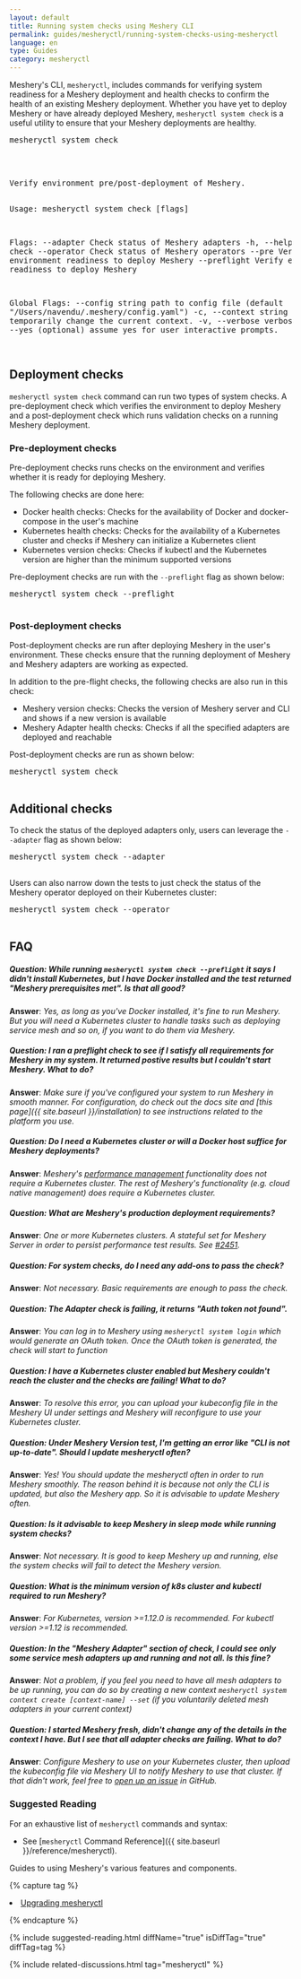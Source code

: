 ```yaml
---
layout: default
title: Running system checks using Meshery CLI
permalink: guides/mesheryctl/running-system-checks-using-mesheryctl
language: en
type: Guides
category: mesheryctl
---
```


Meshery's CLI, `mesheryctl`, includes commands for verifying system readiness for a Meshery deployment and health checks to confirm the health of an existing Meshery deployment. Whether you have yet to deploy Meshery or have already deployed Meshery, `mesheryctl system check` is a useful utility to ensure that your Meshery deployments are healthy.

<pre class="codeblock-pre">
<div class="codeblock"><div class="clipboardjs">mesheryctl system check</div></div>
</pre>
<br/>
<pre class="codeblock-pre">
<div class="codeblock"><div class="clipboardjs">Verify environment pre/post-deployment of Meshery.

Usage:
mesheryctl system check [flags]

Flags:
--adapter Check status of Meshery adapters
-h, --help help for check
--operator Check status of Meshery operators
--pre Verify environment readiness to deploy Meshery
--preflight Verify environment readiness to deploy Meshery

Global Flags:
--config string path to config file (default "/Users/navendu/.meshery/config.yaml")
-c, --context string (optional) temporarily change the current context.
-v, --verbose verbose output
-y, --yes (optional) assume yes for user interactive prompts.</div></div>
</pre>

## Deployment checks

`mesheryctl system check` command can run two types of system checks. A pre-deployment check which verifies the environment to deploy Meshery and a post-deployment check which runs validation checks on a running Meshery deployment.

### Pre-deployment checks

Pre-deployment checks runs checks on the environment and verifies whether it is ready for deploying Meshery.

The following checks are done here:

- Docker health checks: Checks for the availability of Docker and docker-compose in the user's machine
- Kubernetes health checks: Checks for the availability of a Kubernetes cluster and checks if Meshery can initialize a Kubernetes client
- Kubernetes version checks: Checks if kubectl and the Kubernetes version are higher than the minimum supported versions

Pre-deployment checks are run with the `--preflight` flag as shown below:

<pre class="codeblock-pre">
<div class="codeblock"><div class="clipboardjs">mesheryctl system check --preflight</div></div>
</pre>

### Post-deployment checks

Post-deployment checks are run after deploying Meshery in the user's environment. These checks ensure that the running deployment of Meshery and Meshery adapters are working as expected.

In addition to the pre-flight checks, the following checks are also run in this check:

- Meshery version checks: Checks the version of Meshery server and CLI and shows if a new version is available
- Meshery Adapter health checks: Checks if all the specified adapters are deployed and reachable

Post-deployment checks are run as shown below:

<pre class="codeblock-pre">
<div class="codeblock"><div class="clipboardjs">mesheryctl system check</div></div>
</pre>

## Additional checks

To check the status of the deployed adapters only, users can leverage the `--adapter` flag as shown below:

<pre class="codeblock-pre">
<div class="codeblock"><div class="clipboardjs">mesheryctl system check --adapter</div></div>
</pre>

Users can also narrow down the tests to just check the status of the Meshery operator deployed on their Kubernetes cluster:

<pre class="codeblock-pre">
<div class="codeblock"><div class="clipboardjs">mesheryctl system check --operator</div></div>
</pre>

## FAQ

##### Question: While running `mesheryctl system check --preflight` it says I didn't install Kubernetes, but I have Docker installed and the test returned "Meshery prerequisites met". Is that all good?

**Answer**: _Yes, as long as you've Docker installed, it's fine to run Meshery. But you will need a Kubernetes cluster to handle tasks such as deploying service mesh and so on, if you want to do them via Meshery._

##### Question: I ran a preflight check to see if I satisfy all requirements for Meshery in my system. It returned postive results but I couldn't start Meshery. What to do?

**Answer**: _Make sure if you've configured your system to run Meshery in smooth manner. For configuration, do check out the docs site and [this page]({{ site.baseurl }}/installation) to see instructions related to the platform you use._

##### Question: Do I need a Kubernetes cluster or will a Docker host suffice for Meshery deployments?

**Answer**: _Meshery's [performance management](tasks/performance-management) functionality does not require a Kubernetes cluster. The rest of Meshery's functionality (e.g. cloud native management) does require a Kubernetes cluster._

##### Question: What are Meshery's production deployment requirements?

**Answer**: _One or more Kubernetes clusters. A stateful set for Meshery Server in order to persist performance test results. See [#2451](https://github.com/meshery/meshery/issues/2451)._

##### Question: For system checks, do I need any add-ons to pass the check?

**Answer**: _Not necessary. Basic requirements are enough to pass the check._

##### Question: The Adapter check is failing, it returns "Auth token not found".

**Answer**: _You can log in to Meshery using `mesheryctl system login` which would generate an OAuth token. Once the OAuth token is generated, the check will start to function_

##### Question: I have a Kubernetes cluster enabled but Meshery couldn't reach the cluster and the checks are failing! What to do?

**Answer**: _To resolve this error, you can upload your kubeconfig file in the Meshery UI under settings and Meshery will reconfigure to use your Kubernetes cluster._

##### Question: Under Meshery Version test, I'm getting an error like "CLI is not up-to-date". Should I update mesheryctl often?

**Answer**: _Yes! You should update the mesheryctl often in order to run Meshery smoothly. The reason behind it is because not only the CLI is updated, but also the Meshery app. So it is advisable to update Meshery often._

##### Question: Is it advisable to keep Meshery in sleep mode while running system checks?

**Answer**: _Not necessary. It is good to keep Meshery up and running, else the system checks will fail to detect the Meshery version._

##### Question: What is the minimum version of k8s cluster and kubectl required to run Meshery?

**Answer**: _For Kubernetes, version >=1.12.0 is recommended. For kubectl version >=1.12 is recommended._

##### Question: In the "Meshery Adapter" section of check, I could see only some service mesh adapters up and running and not all. Is this fine?

**Answer**: _Not a problem, if you feel you need to have all mesh adapters to be up running, you can do so by creating a new context `mesheryctl system context create [context-name] --set` (if you voluntarily deleted mesh adapters in your current context)_

##### Question: I started Meshery fresh, didn't change any of the details in the context I have. But I see that all adapter checks are failing. What to do?

**Answer**: _Configure Meshery to use on your Kubernetes cluster, then upload the kubeconfig file via Meshery UI to notify Meshery to use that cluster. If that didn't work, feel free to [open up an issue](https://github.com/meshery/meshery/issues) in GitHub._

### Suggested Reading

For an exhaustive list of `mesheryctl` commands and syntax:

- See [`mesheryctl` Command Reference]({{ site.baseurl }}/reference/mesheryctl).

Guides to using Meshery's various features and components.

{% capture tag %}

<li><a href="{{ site.baseurl }}/guides/upgrade#upgrading-meshery-cli">Upgrading mesheryctl</a></li>

{% endcapture %}

{% include suggested-reading.html diffName="true" isDiffTag="true" diffTag=tag %}

{% include related-discussions.html tag="mesheryctl" %}


